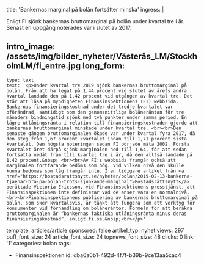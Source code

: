 title: 'Bankernas marginal på bolån fortsätter minska'
ingress: |
  <p>Enligt FI sjönk bankernas bruttomarginal på bolån under kvartal tre i år. Senast en uppgång noterades var i slutet av 2017.
  </p>
  
intro_image: /assets/img/bilder_nyheter/Västerås_LM/StockholmLM/fi_entre.jpg
long_form:
  -
    type: text
    text: '<p>Under kvartal tre 2019 sjönk bankernas bruttomarginal på bolån. Från att ha legat på 1,44 procent vid slutet av årets andra kvartal landade den på 1,42 procent vid utgången av kvartal tre. Det står att läsa på myndigheten Finansinspektionens (FI) webbsida. Bankernas finansieringskostnad under det tredje kvartalet var oförändrad, samtidigt som den genomsnittliga bolåneräntan för tre månaders bindningstid sjönk med två punkter under samma period. En lägre utlåningsränta i relation till finansieringskostnaden gjorde att bankernas bruttomarginal minskade under kvartal tre. <br><br>Den senaste gången bruttomarginalen ökade var under kvartal fyra 2017, då den steg från 1,67 procent kvartalet innan till 1,71 procent sista kvartalet. Den högsta noteringen sedan FI började mäta 2002. Första kvartalet året därpå sjönk marginalen ned till 1,64, för att sedan fortsätta nedåt fram till kvartal tre i år, då den alltså landade på 1,42 procent.&nbsp; <br><br>Av FI:s webbsida framgår också att marginalen fortfarande bedöms som hög. Vid vilken nivå den skulle kunna bedömas som låg framgår inte. I en tidigare artikel från <a href="https://bostadsrattsnytt.se/nyheter/bolan/2019-02-13-bankerna-tjaenar-bra-pa-bolan-trots-sjunkande-marginal">Bostadsrättsnytt</a> berättade Victoria Ericsson, vid Finansinspektionens presstjänst, att Finansinspektionen inte definierar vad de anser vara en normalnivå.<br><br>Finansinspektionens publicering av bankernas bruttomarginal på bolån, som sker kvartalsvis, är tänkt att fungera som ett verktyg för konsumenter vid förhandling om bolåneräntor. Formeln för att beräkna bruttomarginalen är “bankernas faktiska utlåningsränta minus deras finansieringskostnad”, enligt fi.se.&nbsp;<br></p>'
template: articles/article
sponsored: false
artikel_typ: nyhet
views: 297
puff_font_size: 24
article_font_size: 24
topnews_font_size: 48
clicks: 0
link: '1'
categories: bolan
tags:
  - Finansinspektionen
id: dba6a0b1-492d-4f7f-b39b-9ce13aa5cac4
